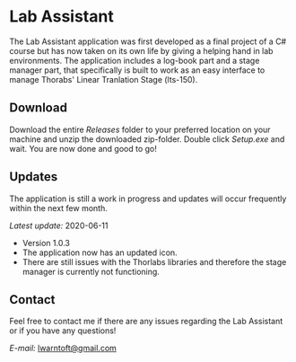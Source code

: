 # Lab Assistant 
The Lab Assistant application was first developed as a final project of a C# course but has now taken
on its own life by giving a helping hand in lab environments. The application includes a log-book part
and a stage manager part, that specifically is built to work as an easy interface to manage Thorabs' Linear
Tranlation Stage (lts-150).

## Download
Download the entire *Releases* folder to your preferred location on your machine and unzip the downloaded zip-folder. Double click *Setup.exe* and wait. You are now done and good to go!

## Updates
The application is still a work in progress and updates will occur frequently within the next few month.

*Latest update:* 2020-06-11 

- Version 1.0.3
- The application now has an updated icon.
- There are still issues with the Thorlabs libraries and therefore the stage manager is currently not functioning.

## Contact

Feel free to contact me if there are any issues regarding the Lab Assistant or if you have any questions!

*E-mail:* lwarntoft@gmail.com
